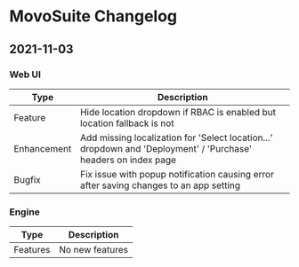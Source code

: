 # MovoSuite Changelog

## 2021-11-03

### Web UI

| Type			| Description	|
|---------------|---------------|
| Feature		| Hide location dropdown if RBAC is enabled but location fallback is not	|
| Enhancement	| Add missing localization for 'Select location...' dropdown and 'Deployment' / 'Purchase' headers on index page	|
| Bugfix		| Fix issue with popup notification causing error after saving changes to an app setting	|

### Engine

| Type			| Description		|
|---------------|-------------------|
| Features		| No new features	|